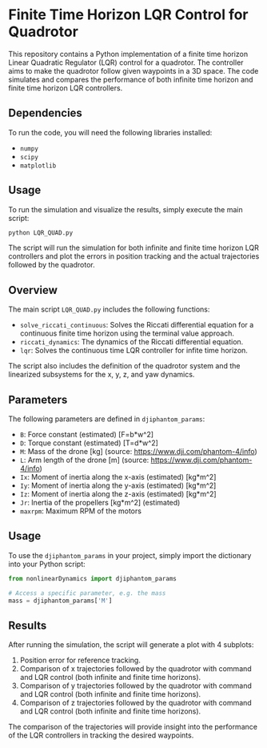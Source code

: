 # Finite Time Horizon LQR Control for Quadrotor

This repository contains a Python implementation of a finite time horizon Linear Quadratic Regulator (LQR) control for a quadrotor. The controller aims to make the quadrotor follow given waypoints in a 3D space. The code simulates and compares the performance of both infinite time horizon and finite time horizon LQR controllers.

## Dependencies

To run the code, you will need the following libraries installed:

- `numpy`
- `scipy`
- `matplotlib`

## Usage

To run the simulation and visualize the results, simply execute the main script:

```bash
python LQR_QUAD.py
```

The script will run the simulation for both infinite and finite time horizon LQR controllers and plot the errors in position tracking and the actual trajectories followed by the quadrotor.

## Overview

The main script `LQR_QUAD.py` includes the following functions:

- `solve_riccati_continuous`: Solves the Riccati differential equation for a continuous finite time horizon using the terminal value approach.
- `riccati_dynamics`: The dynamics of the Riccati differential equation.
- `lqr`: Solves the continuous time LQR controller for infite time horizon.


The script also includes the definition of the quadrotor system and the linearized subsystems for the x, y, z, and yaw dynamics.


## Parameters

The following parameters are defined in `djiphantom_params`:

- `B`: Force constant (estimated) [F=b*w^2]
- `D`: Torque constant (estimated) [T=d*w^2]
- `M`: Mass of the drone [kg] (source: https://www.dji.com/phantom-4/info)
- `L`: Arm length of the drone [m] (source: https://www.dji.com/phantom-4/info)
- `Ix`: Moment of inertia along the x-axis (estimated) [kg*m^2]
- `Iy`: Moment of inertia along the y-axis (estimated) [kg*m^2]
- `Iz`: Moment of inertia along the z-axis (estimated) [kg*m^2]
- `Jr`: Inertia of the propellers [kg*m^2] (estimated)
- `maxrpm`: Maximum RPM of the motors

## Usage

To use the `djiphantom_params` in your project, simply import the dictionary into your Python script:

```python
from nonlinearDynamics import djiphantom_params

# Access a specific parameter, e.g. the mass
mass = djiphantom_params['M']
```

## Results

After running the simulation, the script will generate a plot with 4 subplots:

1. Position error for reference tracking.
2. Comparison of x trajectories followed by the quadrotor with command and LQR control (both infinite and finite time horizons).
3. Comparison of y trajectories followed by the quadrotor with command and LQR control (both infinite and finite time horizons).
4. Comparison of z trajectories followed by the quadrotor with command and LQR control (both infinite and finite time horizons).

The comparison of the trajectories will provide insight into the performance of the LQR controllers in tracking the desired waypoints.
